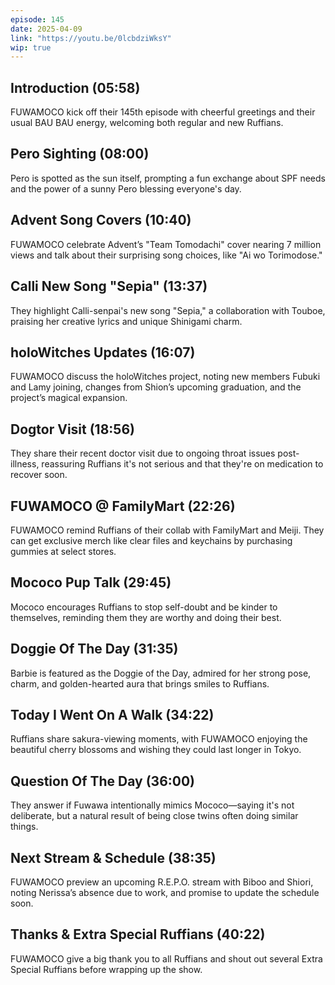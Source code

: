 ```yaml
---
episode: 145
date: 2025-04-09
link: "https://youtu.be/0lcbdziWksY"
wip: true
---
```


## Introduction (05:58)

FUWAMOCO kick off their 145th episode with cheerful greetings and their usual BAU BAU energy, welcoming both regular and new Ruffians.

## Pero Sighting (08:00)

Pero is spotted as the sun itself, prompting a fun exchange about SPF needs and the power of a sunny Pero blessing everyone's day.

## Advent Song Covers (10:40)

FUWAMOCO celebrate Advent’s "Team Tomodachi" cover nearing 7 million views and talk about their surprising song choices, like "Ai wo Torimodose."

## Calli New Song "Sepia" (13:37)

They highlight Calli-senpai's new song "Sepia," a collaboration with Touboe, praising her creative lyrics and unique Shinigami charm.

## holoWitches Updates (16:07)

FUWAMOCO discuss the holoWitches project, noting new members Fubuki and Lamy joining, changes from Shion’s upcoming graduation, and the project’s magical expansion.

## Dogtor Visit (18:56)

They share their recent doctor visit due to ongoing throat issues post-illness, reassuring Ruffians it's not serious and that they're on medication to recover soon.

## FUWAMOCO @ FamilyMart (22:26)

FUWAMOCO remind Ruffians of their collab with FamilyMart and Meiji. They can get exclusive merch like clear files and keychains by purchasing gummies at select stores.

## Mococo Pup Talk (29:45)

Mococo encourages Ruffians to stop self-doubt and be kinder to themselves, reminding them they are worthy and doing their best.

## Doggie Of The Day (31:35)

Barbie is featured as the Doggie of the Day, admired for her strong pose, charm, and golden-hearted aura that brings smiles to Ruffians.

## Today I Went On A Walk (34:22)

Ruffians share sakura-viewing moments, with FUWAMOCO enjoying the beautiful cherry blossoms and wishing they could last longer in Tokyo.

## Question Of The Day (36:00)

They answer if Fuwawa intentionally mimics Mococo—saying it's not deliberate, but a natural result of being close twins often doing similar things.

## Next Stream & Schedule (38:35)

FUWAMOCO preview an upcoming R.E.P.O. stream with Biboo and Shiori, noting Nerissa’s absence due to work, and promise to update the schedule soon.

## Thanks & Extra Special Ruffians (40:22)

FUWAMOCO give a big thank you to all Ruffians and shout out several Extra Special Ruffians before wrapping up the show.
